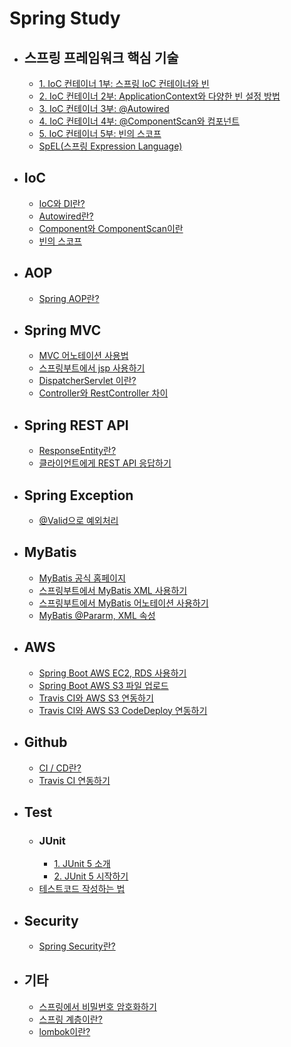 # Spring Study

* ## 스프링 프레임워크 핵심 기술
    - [1. IoC 컨테이너 1부: 스프링 IoC 컨테이너와 빈](https://github.com/wjdrbs96/Gyunny_Spring_Study/blob/master/spring/%EC%8A%A4%ED%94%84%EB%A7%81%ED%94%84%EB%A0%88%EC%9E%84%EC%9B%8C%ED%81%AC%20%ED%95%B5%EC%8B%AC%20%EA%B8%B0%EC%88%A0/1.%20IoC%20%EC%BB%A8%ED%85%8C%EC%9D%B4%EB%84%88%201%EB%B6%80:%20%EC%8A%A4%ED%94%84%EB%A7%81%20IoC%20%EC%BB%A8%ED%85%8C%EC%9D%B4%EB%84%88%EC%99%80%20%EB%B9%88.md)
    - [2. IoC 컨테이너 2부: ApplicationContext와 다양한 빈 설정 방법](https://github.com/wjdrbs96/Gyunny_Spring_Study/blob/master/spring/%EC%8A%A4%ED%94%84%EB%A7%81%ED%94%84%EB%A0%88%EC%9E%84%EC%9B%8C%ED%81%AC%20%ED%95%B5%EC%8B%AC%20%EA%B8%B0%EC%88%A0/2.%20IoC%20%EC%BB%A8%ED%85%8C%EC%9D%B4%EB%84%88%202%EB%B6%80:%20ApplicationContext%EC%99%80%20%EB%8B%A4%EC%96%91%ED%95%9C%20%EB%B9%88%20%EC%84%A4%EC%A0%95%20%EB%B0%A9%EB%B2%95.md)
    - [3. IoC 컨테이너 3부: @Autowired](https://github.com/wjdrbs96/Gyunny_Spring_Study/blob/master/spring/%EC%8A%A4%ED%94%84%EB%A7%81%ED%94%84%EB%A0%88%EC%9E%84%EC%9B%8C%ED%81%AC%20%ED%95%B5%EC%8B%AC%20%EA%B8%B0%EC%88%A0/3.%20IoC%20%EC%BB%A8%ED%85%8C%EC%9D%B4%EB%84%88%203%EB%B6%80:%20%40Autowire.md)
    - [4. IoC 컨테이너 4부: @ComponentScan와 컴포넌트](https://github.com/wjdrbs96/Gyunny_Spring_Study/blob/master/spring/%EC%8A%A4%ED%94%84%EB%A7%81%ED%94%84%EB%A0%88%EC%9E%84%EC%9B%8C%ED%81%AC%20%ED%95%B5%EC%8B%AC%20%EA%B8%B0%EC%88%A0/4.%20IoC%20%EC%BB%A8%ED%85%8C%EC%9D%B4%EB%84%88%204%EB%B6%80:%20%40Component%EC%99%80%20%EC%BB%B4%ED%8F%AC%EB%84%8C%ED%8A%B8%20%20%EC%8A%A4%EC%BA%94.md)
    - [5. IoC 컨테이너 5부: 빈의 스코프](https://github.com/wjdrbs96/Gyunny_Spring_Study/blob/master/spring/%EC%8A%A4%ED%94%84%EB%A7%81%ED%94%84%EB%A0%88%EC%9E%84%EC%9B%8C%ED%81%AC%20%ED%95%B5%EC%8B%AC%20%EA%B8%B0%EC%88%A0/5.%20IoC%20%EC%BB%A8%ED%85%8C%EC%9D%B4%EB%84%88%205%EB%B6%80:%20%EB%B9%88%EC%9D%98%20%EC%8A%A4%EC%BD%94%ED%94%84.md)
    - [SpEL(스프링 Expression Language)](https://github.com/wjdrbs96/Gyunny_Spring_Study/blob/master/spring/%EC%8A%A4%ED%94%84%EB%A7%81%ED%94%84%EB%A0%88%EC%9E%84%EC%9B%8C%ED%81%AC%20%ED%95%B5%EC%8B%AC%20%EA%B8%B0%EC%88%A0/SpEL(%EC%8A%A4%ED%94%84%EB%A7%81%20Expression%20Language).md)


* ## IoC
    * [IoC와 DI란?](https://devlog-wjdrbs96.tistory.com/165?category=882236)
    * [Autowired란?](https://devlog-wjdrbs96.tistory.com/166?category=882236)
    * [Component와 ComponentScan이란](https://devlog-wjdrbs96.tistory.com/167?category=882236)
    * [빈의 스코프](https://devlog-wjdrbs96.tistory.com/168?category=882236)

* ## AOP
    * [Spring AOP란?](https://github.com/wjdrbs96/Spring_MVC/blob/master/src/main/markdown/AOP%EB%9E%80.md)

* ## Spring MVC
    * [MVC 어노테이션 사용법](https://github.com/wjdrbs96/Spring_MVC/blob/master/src/main/markdown/MVC%20%EC%96%B4%EB%85%B8%ED%85%8C%EC%9D%B4%EC%85%98.md)
    * [스프링부트에서 jsp 사용하기](https://devlog-wjdrbs96.tistory.com/199)
    * [DispatcherServlet 이란?](https://devlog-wjdrbs96.tistory.com/179?category=882236)
    * [Controller와 RestController 차이](https://devlog-wjdrbs96.tistory.com/179?category=882236)
    

* ## Spring REST API
    * [ResponseEntity란?](https://devlog-wjdrbs96.tistory.com/182?category=882974)
    * [클라이언트에게 REST API 응답하기](https://devlog-wjdrbs96.tistory.com/197?category=882974)
    
    
* ## Spring Exception
    * [@Valid으로 예외처리](https://github.com/wjdrbs96/Spring_MVC/blob/master/src/main/markdown/Valid.md)    
    
    
* ## MyBatis
    * [MyBatis 공식 홈페이지](https://mybatis.org/mybatis-3/ko/sqlmap-xml.html)
    * [스프링부트에서 MyBatis XML 사용하기](https://devlog-wjdrbs96.tistory.com/200)
    * [스프링부트에서 MyBatis 어노테이션 사용하기](https://devlog-wjdrbs96.tistory.com/200?category=882690)
    * [MyBatis @Pararm, XML 속성](https://github.com/wjdrbs96/Spring_MVC/blob/master/src/main/markdown/MyBatis%20%EC%86%8D%EC%84%B1.md)
     

* ## AWS
    * [Spring Boot AWS EC2, RDS 사용하기](https://github.com/wjdrbs96/Spring_MVC/blob/master/src/main/markdown/EC2%2C%20RDS%20%EC%97%B0%EA%B2%B0.md)
    * [Spring Boot AWS S3 파일 업로드](https://devlog-wjdrbs96.tistory.com/213)
    * [Travis CI와 AWS S3 연동하기](https://github.com/wjdrbs96/Gyunny_Spring_Study/blob/master/src/main/markdown/Travis%20CI%EC%99%80%20AWS%20S3%EC%97%B0%EB%8F%99.md)
    * [Travis CI와 AWS S3 CodeDeploy 연동하기](https://github.com/wjdrbs96/Gyunny_Spring_Study/blob/master/src/main/markdown/deploy.md)

* ## Github
    * [CI / CD란?](https://github.com/wjdrbs96/Gyunny_Spring_Study/blob/master/src/main/markdown/CI-CD.md)
    * [Travis CI 연동하기](https://github.com/wjdrbs96/Gyunny_Spring_Study/blob/master/src/main/markdown/Travis%20CI%20%EC%97%B0%EB%8F%99.md)

* ## Test
    - ### JUnit
        - [1. JUnit 5 소개](https://github.com/wjdrbs96/Gyunny_Spring_Study/blob/master/spring/TEST/Junit5/1.%20JUnit5%20%EC%86%8C%EA%B0%9C.md)
        - [2. JUnit 5 시작하기](https://github.com/wjdrbs96/Gyunny_Spring_Study/blob/master/spring/TEST/Junit5/2.%20JUnit5%20%EC%8B%9C%EC%9E%91%ED%95%98%EA%B8%B0.md)
    * [테스트코드 작성하는 법](https://github.com/wjdrbs96/Spring_MVC/blob/master/src/main/markdown/%EC%8A%A4%ED%94%84%EB%A7%81%EB%B6%80%ED%8A%B8%EC%97%90%EC%84%9C%20%ED%85%8C%EC%8A%A4%ED%8A%B8%EC%BD%94%EB%93%9C%EC%9E%91%EC%84%B1.md)
    

* ## Security
    * [Spring Security란?](https://github.com/wjdrbs96/Gyunny_Spring_Study/blob/master/src/main/markdown/security.md)
    
  
* ## 기타
    * [스프링에서 비밀번호 암호화하기](https://devlog-wjdrbs96.tistory.com/212)
    * [스프링 계층이란?](https://devlog-wjdrbs96.tistory.com/209) 
    * [lombok이란?](https://devlog-wjdrbs96.tistory.com/210)